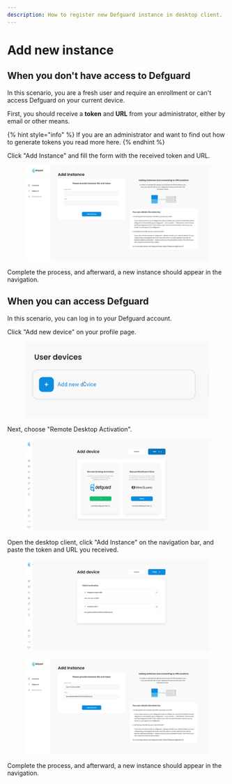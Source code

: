 ```yaml
---
description: How to register new Defguard instance in desktop client.
---
```


# Add new instance

## When you don't have access to Defguard

In this scenario, you are a fresh user and require an enrollment or can't access Defguard on your current device.

First, you should receive a **token** and **URL** from your administrator, either by email or other means.

{% hint style="info" %}
If you are an administrator and want to find out how to generate tokens you read more here.
{% endhint %}

Click "Add Instance" and fill the form with the received token and URL.

<figure><img src="../../.gitbook/assets/image (4).png" alt=""><figcaption></figcaption></figure>

Complete the process, and afterward,  a new instance should appear in the navigation.

## When you can access Defguard

In this scenario, you can log in to your Defguard account.

Click "Add new device" on your profile page.

<figure><img src="../../.gitbook/assets/image (5).png" alt=""><figcaption></figcaption></figure>

Next, choose "Remote Desktop Activation".

<figure><img src="../../.gitbook/assets/image (6).png" alt=""><figcaption></figcaption></figure>

Open the desktop client, click "Add Instance" on the navigation bar, and paste the token and URL you received.

<figure><img src="../../.gitbook/assets/image (10).png" alt=""><figcaption></figcaption></figure>

<figure><img src="../../.gitbook/assets/image (11).png" alt=""><figcaption></figcaption></figure>

Complete the process, and afterward,  a new instance should appear in the navigation.
